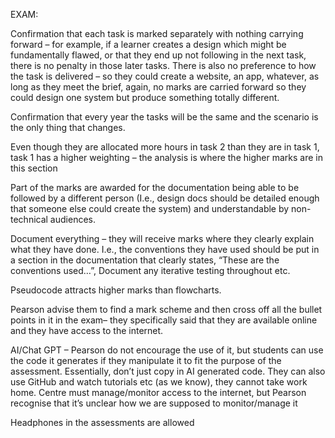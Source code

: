 EXAM:

Confirmation that each task is marked separately with nothing carrying forward – for example,  if a learner creates a
design which might be fundamentally flawed, or that they end up not following in the next task, there is no penalty in
those later tasks. There is also no preference to how the task is delivered – so they could create a website, an app,
whatever,  as long as they meet the brief, again, no marks are carried forward so they could design one system but produce
something totally different. 

Confirmation that every year the tasks will be the same and the scenario is the only thing that changes.

Even though they are allocated more hours in task 2 than they are in task 1, task 1 has a higher 
weighting – the analysis is where the higher marks are in this section

Part of the marks are awarded for the documentation being able to be followed by a different 
person (I.e., design docs should be detailed enough that someone else could create the system) and 
understandable by non-technical audiences.

Document everything – they will receive marks where they clearly explain what they have done.
I.e., the conventions they have used should be put in a section in the documentation that clearly 
states, “These are the conventions used…”, Document any iterative testing throughout etc. 

Pseudocode attracts higher marks than flowcharts.

Pearson advise them to find a mark scheme and then cross off all the bullet points in it in the 
exam– they specifically said that they are available online and they have access to the internet. 

AI/Chat GPT – Pearson do not encourage the use of it, but students can use the code it generates
if they manipulate it to fit the purpose of the assessment. Essentially, don’t just copy in AI generated 
code. They can also use GitHub and watch tutorials etc (as we know), they cannot take work home. Centre 
must manage/monitor access to the internet, but Pearson recognise that it’s unclear how we are supposed 
to monitor/manage it

Headphones in the assessments are allowed
